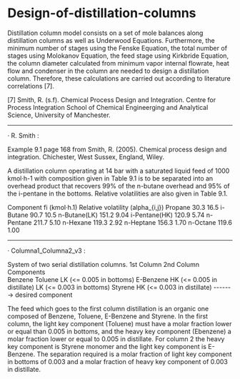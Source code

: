 # Design-of-distillation-columns

Distillation column model consists on a set of mole balances along distillation 
columns as well as Underwood Equations. Furthermore, the minimum number of stages 
using the Fenske Equation, the total number of stages using Molokanov Equation, 
the feed stage using Kirkbride Equation, the column diameter calculated from 
minimum vapor internal flowrate, heat flow and condenser in the column are 
needed to design a distillation column. Therefore, these calculations are carried
out according to literature correlations [7].


[7] Smith, R. (s.f). Chemical Process Design and Integration. Centre for Process
Integration School of Chemical Engineerging and Analytical Science, University of
Manchester.

 ____________________________________________________________________________________
· R. Smith : 

Example 9.1 page 168 from Smith, R. (2005). Chemical process design and
 integration. Chichester, West Sussex, England, Wiley.

A distillation column operating at 14 bar with a saturated liquid feed of
1000 kmol·h-1 with composition given in Table 9.1 is to be separated into an
overhead product that recovers 99% of the n-butane overhead and 95% of the
 i-pentane in the bottoms. Relative volatilities are also given in Table 9.1.
 
 Component      fi (kmol·h.1)   Relative volatility (alpha_{i,j})
   Propane           30.3                     16.5
  i-Butane           90.7                     10.5
  n-Butane(LK)      151.2                     9.04
 i-Pentane(HK)      120.9                     5.74
 n-Pentane          211.7                     5.10
  n-Hexane          119.3                     2.92
 n-Heptane          156.3                     1.70
 n-Octane           119.6                     1.00
 
 ____________________________________________________________________________________
 
 · Columna1_Columna2_v3 :
 
 System of two serial distillation columns.
                     1st Column                         2nd Column
 Components     
 Benzene 
 Toluene       LK (<= 0.005 in bottoms)
 E-Benzene     HK (<= 0.005 in distillate)                 LK (<= 0.003 in bottoms)
 Styrene                                                   HK (<= 0.003 in distillate) -------> desired component 
 
 The feed which goes to the first column distillation is an organic one composed of
 Benzene, Toluene, E-Benzene and Styrene. In the first column, the light key component
 (Toluene) must have a molar fraction lower or equal than 0.005 in bottoms, and the 
 heavy key component (Ebenzene) a molar fraction lower or equal to 0.005 in distillate.
 For column 2 the heavy key component is Styrene monomer and the light key component is
 E-Benzene. The separation required is a molar fraction of light key component in bottoms 
 of 0.003 and a molar fraction of heavy key component of 0.003 in distillate.
 
 
 
 
 
